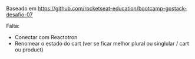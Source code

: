 Baseado em https://github.com/rocketseat-education/bootcamp-gostack-desafio-07

Falta:

* Conectar com Reactotron
* Renomear o estado do cart (ver se ficar melhor plural ou singlular / cart ou product)

